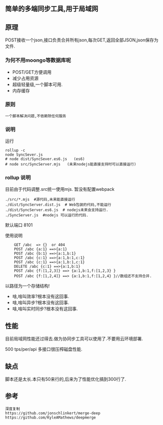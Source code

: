 ## 简单的多端同步工具,用于局域网

## 原理
   POST接收一个json,接口负责合并所有json,每次GET,返回全部JSON,json保存为文件.

### 为何不用moongo等数据库呢
- POST/GET方便调用
- 减少占用资源
- 超级轻量级,一个脚本可用.
- 内存缓存

#### 

### 原则
    一个脚本解决问题,不依赖除任何服务

### 说明

运行

    rollup -c 
    node SyncSever.js
    # node dist/SyncSever.es6.js   (es6)
    # node src/SyncServer.mjs   (未来nodejs能直接支持时可以直接运行)

### rollup 说明
目前由于代码调整.src统一使用mjs. 暂没有配置webpack

    ./src/*.mjs  #源代码,未来能直接运行
    ./dist/SyncServer.dist.js  # Web包装的代码,不能运行
    ./dist/SyncServer.es6.js  # nodejs未来会支持运行.
    ./SyncServer.js  #nodejs 可以运行的代码.
    

    
默认端口 8101
    
使用说明

        GET /abc  => {}  or 404
        POST /abc {a:1} ==>{a:1}
        POST /abc {b:1} ==>{a:1,b:1}
        POST /abc {c:1} ==>{a:1,b:1,c:1}
        POST /abc {c:1} ==>{a:1,b:1,c:1}
        DELETE /abc {c:1} ==>{a:1,b:1}
        POST /abc {f:[1,2,3]} ==> {a:1,b:1,f:[1,2,3} }
        POST /abc {f:[1,2,4]} ==> {a:1,b:1,f:[1,2,4} }//数组还不支持合并.

        
以路径为一个存储结构!

- 啥,啥叫效率?根本没有这回事.
- 啥,啥叫异步?根本没有这回事.
- 啥,啥叫实时同步?根本没有这回事.

## 性能
   目前局域网性能还过得去.做为协同步工具可以使用了.不要用云环境部署.
   
   500 tps/per/api
   多接口很压榨磁盘性能.
   
## 缺点
   脚本还是太长.本只有50来行的,后来为了性能优化搞到300行了.
   
## 参考 
    深度复制 
    https://github.com/jonschlinkert/merge-deep
    https://github.com/KyleAMathews/deepmerge